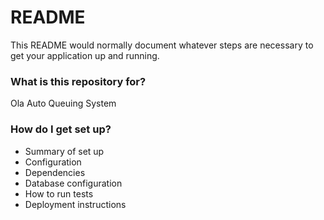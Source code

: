 # README #

This README would normally document whatever steps are necessary to get your application up and running.

### What is this repository for? ###

Ola Auto Queuing System

### How do I get set up? ###

* Summary of set up
* Configuration
* Dependencies
* Database configuration
* How to run tests
* Deployment instructions
